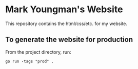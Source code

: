 # Mark Youngman's Website

This repository contains the html/css/etc. for my website.

## To generate the website for production

From the project directory, run:
```
go run -tags "prod" .
```
